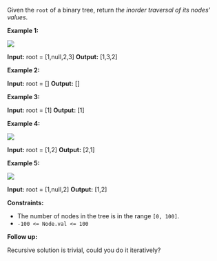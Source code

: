 
Given the  `root`  of a binary tree, return  _the inorder traversal of its nodes' values_.

**Example 1:**

![](https://assets.leetcode.com/uploads/2020/09/15/inorder_1.jpg)

**Input:** root = [1,null,2,3]
**Output:** [1,3,2]

**Example 2:**

**Input:** root = []
**Output:** []

**Example 3:**

**Input:** root = [1]
**Output:** [1]

**Example 4:**

![](https://assets.leetcode.com/uploads/2020/09/15/inorder_5.jpg)

**Input:** root = [1,2]
**Output:** [2,1]

**Example 5:**

![](https://assets.leetcode.com/uploads/2020/09/15/inorder_4.jpg)

**Input:** root = [1,null,2]
**Output:** [1,2]

**Constraints:**

-   The number of nodes in the tree is in the range  `[0, 100]`.
-   `-100 <= Node.val <= 100`

**Follow up:**

Recursive solution is trivial, could you do it iteratively?